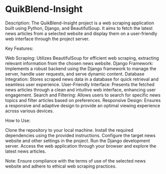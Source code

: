﻿# QuikBlend-Insight
 
Description:
The QuikBlend-Insight project is a web scraping application built using Python, Django, and BeautifulSoup. It aims to fetch the latest news articles from a selected website and display them on a user-friendly web interface through the project server.

Key Features:

Web Scraping: Utilizes BeautifulSoup for efficient web scraping, extracting relevant information from the chosen news website.
Django Framework: Implements a robust backend using the Django framework to manage the server, handle user requests, and serve dynamic content.
Database Integration: Stores scraped news data in a database for quick retrieval and seamless user experience.
User-Friendly Interface: Presents the fetched news articles through a clean and intuitive web interface, enhancing user engagement.
Search and Filtering: Allows users to search for specific news topics and filter articles based on preferences.
Responsive Design: Ensures a responsive and adaptive design to provide an optimal viewing experience across various devices.

How to Use:

Clone the repository to your local machine.
Install the required dependencies using the provided instructions.
Configure the target news website and other settings in the project.
Run the Django development server.
Access the web application through your browser and explore the latest news articles.

Note:
Ensure compliance with the terms of use of the selected news website and adhere to ethical web scraping practices.
